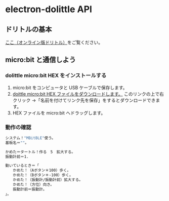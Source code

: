 # electron-dolittle API

## ドリトルの基本

[ここ（オンライン版ドリトル）](https://dolittle.eplang.jp/manualjs)をご覧ください。

## micro:bit と通信しよう

### dolittle micro:bit HEX をインストールする

1. micro:bit をコンピュータと USB ケーブルで保存します。
2. [doittle micro:bit HEX ファイルをダウンロードします。](https://github.com/ootubasa/electron-dolittle/blob/master/microbit-setup/microbit-bluetooth-full.hex)
このリンクの上で右クリック →「名前を付けてリンク先を保存」をするとダウンロードできます。
3. HEX ファイルを micro:bit へドラッグします。

### 動作の確認

```sh
システム！"MBitBLE"使う。
基板名＝""。

かめた＝タートル！作る　5　拡大する。
振動計前＝1.

動いているとき＝「
　　かめた！（Aボタン＊100）歩く。
　　かめた！（Bボタン＊-100）歩く。
　　かめた！（振動計/振動計前）拡大する。
　　かめた！（方位）向き。
　　振動計前＝振動計。
」。
```
